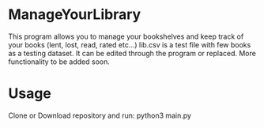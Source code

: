 # ManageYourLibrary
This program allows you to manage your bookshelves and keep track of your books (lent, lost, read, rated etc...)
lib.csv is a test file with few books as a testing dataset. It can be edited through the program or replaced.
More functionality to be added soon.

# Usage
Clone or Download repository and run:
python3 main.py
